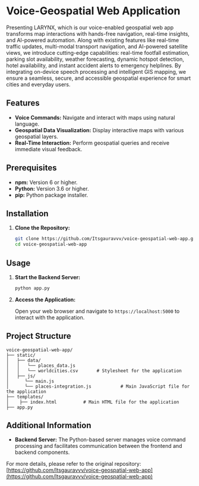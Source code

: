 # Voice-Geospatial Web Application

Presenting LARYNX, which is our voice-enabled geospatial web app transforms map interactions with hands-free navigation, real-time insights, and AI-powered automation. Along with existing features like real-time traffic updates, multi-modal transport navigation, and AI-powered satellite views, we introduce cutting-edge capabilities: real-time footfall estimation, parking slot availability, weather forecasting, dynamic hotspot detection, hotel availability, and instant accident alerts to emergency helplines. By integrating on-device speech processing and intelligent GIS mapping, we ensure a seamless, secure, and accessible geospatial experience for smart cities and everyday users.

## Features

- **Voice Commands:** Navigate and interact with maps using natural language.
- **Geospatial Data Visualization:** Display interactive maps with various geospatial layers.
- **Real-Time Interaction:** Perform geospatial queries and receive immediate visual feedback.

## Prerequisites
- **npm:** Version 6 or higher.
- **Python:** Version 3.6 or higher.
- **pip:** Python package installer.

## Installation

1. **Clone the Repository:**

   ```bash
   git clone https://github.com/Itsgauravvv/voice-geospatial-web-app.git
   cd voice-geospatial-web-app
   ```

## Usage

1. **Start the Backend Server:**

   ```bash
   python app.py
   ```

2. **Access the Application:**

   Open your web browser and navigate to `https://localhost:5000` to interact with the application.

## Project Structure

```
voice-geospatial-web-app/
├── static/
│   ├── data/
│   │   └── places_data.js
│   │   └── worldcities.csv       # Stylesheet for the application
│   ├── js/
│      └── main.js
│      └── places-integration.js           # Main JavaScript file for the application
├── templates/
│    ├── index.html          # Main HTML file for the application
├── app.py
```

## Additional Information
- **Backend Server:** The Python-based server manages voice command processing and facilitates communication between the frontend and backend components.

For more details, please refer to the original repository: [https://github.com/Itsgauravvv/voice-geospatial-web-app](https://github.com/Itsgauravvv/voice-geospatial-web-app)

